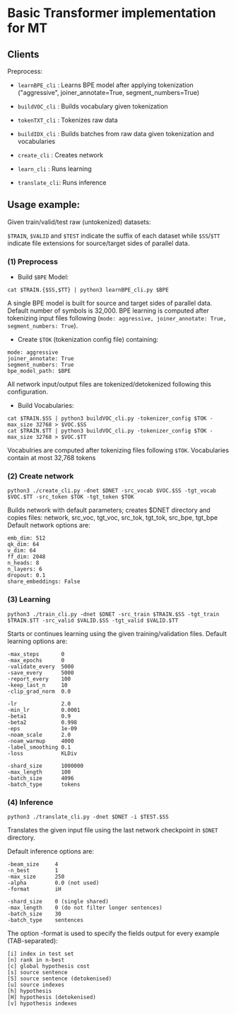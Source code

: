 # Basic Transformer implementation for MT

## Clients

Preprocess:
* `learnBPE_cli` : Learns BPE model after applying tokenization ("aggressive", joiner_annotate=True, segment_numbers=True)
* `buildVOC_cli` : Builds vocabulary given tokenization
* `tokenTXT_cli` : Tokenizes raw data
* `buildIDX_cli` : Builds batches from raw data given tokenization and vocabularies

* `create_cli` : Creates network
* `learn_cli` : Runs learning 
* `translate_cli`: Runs inference

## Usage example:

Given train/valid/test raw (untokenized) datasets:

`$TRAIN`, `$VALID` and `$TEST` indicate the suffix of each dataset while `$SS`/`$TT` indicate file extensions for source/target sides of parallel data.


### (1) Preprocess

* Build `$BPE` Model:

```
cat $TRAIN.{$SS,$TT} | python3 learnBPE_cli.py $BPE
```
A single BPE model is built for source and target sides of parallel data. Default number of symbols is 32,000.
BPE learning is computed after tokenizing input files following (`mode: aggressive, joiner_annotate: True, segment_numbers: True`).

* Create `$TOK` (tokenization config file) containing:

```
mode: aggressive
joiner_annotate: True
segment_numbers: True
bpe_model_path: $BPE
```

All network input/output files are tokenized/detokenized following this configuration.

* Build Vocabularies:

```
cat $TRAIN.$SS | python3 buildVOC_cli.py -tokenizer_config $TOK -max_size 32768 > $VOC.$SS
cat $TRAIN.$TT | python3 buildVOC_cli.py -tokenizer_config $TOK -max_size 32768 > $VOC.$TT
```

Vocabulries are computed after tokenizing files following `$TOK`. Vocabularies contain at most 32,768 tokens

### (2) Create network

```
python3 ./create_cli.py -dnet $DNET -src_vocab $VOC.$SS -tgt_vocab $VOC.$TT -src_token $TOK -tgt_token $TOK
```

Builds network with default parameters; creates $DNET directory and copies files: network, src_voc, tgt_voc, src_tok, tgt_tok, src_bpe, tgt_bpe
Default network options are:
```
emb_dim: 512
qk_dim: 64
v_dim: 64
ff_dim: 2048
n_heads: 8
n_layers: 6
dropout: 0.1
share_embeddings: False
```

### (3) Learning
```
python3 ./train_cli.py -dnet $DNET -src_train $TRAIN.$SS -tgt_train $TRAIN.$TT -src_valid $VALID.$SS -tgt_valid $VALID.$TT
```

Starts or continues learning using the given training/validation files.
Default learning options are:
```
-max_steps       0
-max_epochs      0
-validate_every  5000
-save_every      5000
-report_every    100
-keep_last_n     10
-clip_grad_norm  0.0
```
```
-lr              2.0
-min_lr          0.0001
-beta1           0.9
-beta2           0.998
-eps             1e-09
-noam_scale      2.0
-noam_warmup     4000
-label_smoothing 0.1
-loss            KLDiv
```
```
-shard_size      1000000
-max_length      100
-batch_size      4096
-batch_type      tokens
```

### (4) Inference
```
python3 ./translate_cli.py -dnet $DNET -i $TEST.$SS
```

Translates the given input file using the last network checkpoint in `$DNET` directory.

Default inference options are:
```
-beam_size     4
-n_best        1
-max_size      250
-alpha         0.0 (not used)
-format        iH
```
```
-shard_size    0 (single shared)
-max_length    0 (do not filter longer sentences)
-batch_size    30
-batch_type    sentences
```

The option -format is used to specify the fields output for every example (TAB-separated):
```
[i] index in test set
[n] rank in n-best
[c] global hypothesis cost
[s] source sentence
[S] source sentence (detokenised)
[u] source indexes
[h] hypothesis
[H] hypothesis (detokenised)
[v] hypothesis indexes
```



